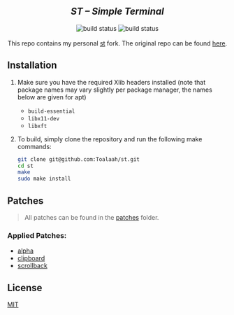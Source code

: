 <h2 align="center"><i>ST – Simple Terminal</i></h2>

<p align="center">
<img src="https://img.shields.io/github/workflow/status/toalaah/st/Build?color=pink&logo=github&style=for-the-badge"
     alt="build status" />
<img src="https://img.shields.io/github/license/toalaah/st?color=add8e6&style=for-the-badge"
     alt="build status" />
<br><br>
This repo contains my personal <a href="https://st.suckless.org">st</a>
fork. The original repo can be found <a href="https://git.suckless.org/st">here</a>.

## Installation

1. Make sure you have the required Xlib headers installed (note that package
   names may vary slightly per package manager, the names below are given for
   apt)
    - `build-essential`
    - `libx11-dev`
    - `libxft`

1. To build, simply clone the repository and run the following make commands:

   ```bash
   git clone git@github.com:Toalaah/st.git
   cd st
   make
   sudo make install
   ```

## Patches

> All patches can be found in the [patches](./patches) folder.

### Applied Patches:

- [alpha](https://st.suckless.org/patches/alpha/)
- [clipboard](https://st.suckless.org/patches/clipboard/)
- [scrollback](https://st.suckless.org/patches/scrollback/)

## License

[MIT](./LICENSE)
